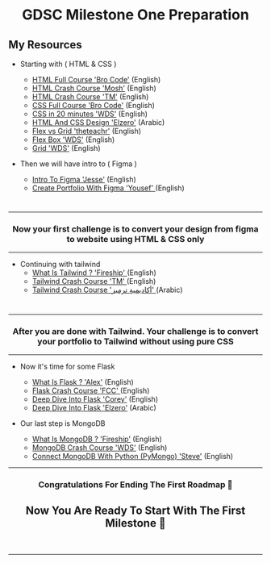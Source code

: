 <h1 align = 'center' >GDSC Milestone One Preparation </h1>

## My Resources


* Starting with ( HTML & CSS )
  * [HTML Full Course 'Bro Code'](https://www.youtube.com/watch?v=HD13eq_Pmp8&t=1s&ab_channel=BroCode) (English)
  * [HTML Crash Course 'Mosh'](https://www.youtube.com/watch?v=qz0aGYrrlhU&t=479s&ab_channel=ProgrammingwithMosh) (English)
  * [HTML Crash Course 'TM'](https://www.youtube.com/watch?v=UB1O30fR-EE&t=1537s&ab_channel=TraversyMedia) (English) 
  * [CSS Full Course 'Bro Code'](https://www.youtube.com/watch?v=wRNinF7YQqQ&t=1747s&ab_channel=BroCode) (English)
  * [CSS in 20 minutes 'WDS'](https://www.youtube.com/watch?v=1PnVor36_40&ab_channel=WebDevSimplified) (English)
  * [HTML And CSS Design 'Elzero'](https://www.youtube.com/watch?v=_-eh8cwGGwg&ab_channel=ElzeroWebSchool) (Arabic)
  * [Flex vs Grid 'theteachr'](https://www.youtube.com/watch?v=hT9ABJyOzwM&ab_channel=theteachr) (English)
  * [Flex Box 'WDS'](https://www.youtube.com/watch?v=fYq5PXgSsbE&ab_channel=WebDevSimplified) (English)
  * [Grid 'WDS'](https://www.youtube.com/watch?v=9zBsdzdE4sM&t=103s&ab_channel=WebDevSimplified) (English)
  

* Then we will have intro to ( Figma )
    * [Intro To Figma 'Jesse'](https://www.youtube.com/watch?v=jk1T0CdLxwU&ab_channel=JesseShowalter) (English)
    * [Create Portfolio With Figma 'Yousef' ](https://www.youtube.com/watch?v=vO2eO_DSvYY&t=294s&ab_channel=YosefAgil) (English)

# 

---
<h3 align = 'center'>Now your first challenge is to convert your design from figma to website using HTML & CSS only</h3>

---


* Continuing with tailwind 
    * [What Is Tailwind ? 'Fireship' ](https://www.youtube.com/watch?v=mr15Xzb1Ook&ab_channel=Fireship) (English)
    * [Tailwind Crash Course 'TM' ](https://www.youtube.com/watch?v=dFgzHOX84xQ&ab_channel=TraversyMedia) (English)
    * [Tailwind Crash Course 'أكاديمية ترميز' ](https://www.youtube.com/watch?v=Pk3hhCJG2Dk&ab_channel=%D8%A3%D9%83%D8%A7%D8%AF%D9%8A%D9%85%D9%8A%D8%A9%D8%AA%D8%B1%D9%85%D9%8A%D8%B2) (Arabic)

# 

---
<h3 align = 'center'>After you are done with Tailwind. Your challenge is to convert your portfolio to Tailwind without using pure CSS</h3>

---
* Now it's time for some Flask 
    * [What Is Flask ? 'Alex'](https://www.youtube.com/watch?v=2BbuB8QP1D4&ab_channel=AlexLugo) (English)
    * [Flask Crash Course 'FCC' ](https://www.youtube.com/watch?v=Z1RJmh_OqeA&t=1734s&ab_channel=freeCodeCamp.org) (English)
    * [Deep Dive Into Flask 'Corey'](https://www.youtube.com/watch?v=MwZwr5Tvyxo&list=PL-osiE80TeTs4UjLw5MM6OjgkjFeUxCYH&ab_channel=CoreySchafer) (English)
    * [Deep Dive Into Flask 'Elzero'](https://www.youtube.com/watch?v=Ze_lPWFQmXI&list=PLDoPjvoNmBAyE_gei5d18qkfIe-Z8mocs&index=133&ab_channel=ElzeroWebSchool) (Arabic)


* Our last step is MongoDB 
    * [What Is MongoDB ? 'Fireship'](https://www.youtube.com/watch?v=-bt_y4Loofg&t=30s&ab_channel=Fireship) (English)
    * [MongoDB Crash Course 'WDS'](https://www.youtube.com/watch?v=ofme2o29ngU&t=960s&ab_channel=WebDevSimplified) (English)
    * [Connect MongoDB With Python (PyMongo) 'Steve'](https://www.youtube.com/watch?v=GJCKIGeK3qc&ab_channel=Coding101withSteve) (English)


---
<h3 align = 'center'>Congratulations For Ending The First Roadmap 	👏</h3>
<h2 align = 'center'>Now You Are Ready To Start With The First Milestone 	💪</h2>
<br>

----

